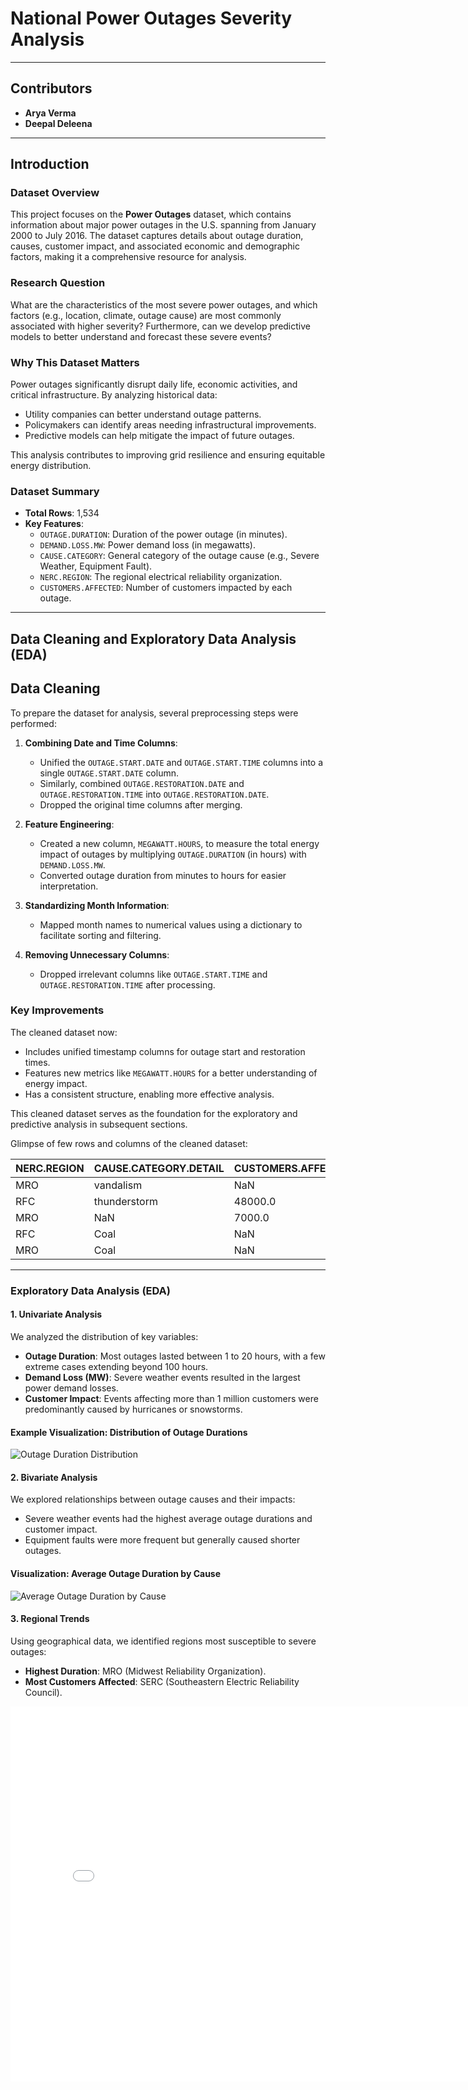 # National Power Outages Severity Analysis

---

## Contributors
- **Arya Verma**
- **Deepal Deleena**

---

## Introduction

### Dataset Overview
This project focuses on the **Power Outages** dataset, which contains information about major power outages in the U.S. spanning from January 2000 to July 2016. The dataset captures details about outage duration, causes, customer impact, and associated economic and demographic factors, making it a comprehensive resource for analysis.

### Research Question
What are the characteristics of the most severe power outages, and which factors (e.g., location, climate, outage cause) are most commonly associated with higher severity? Furthermore, can we develop predictive models to better understand and forecast these severe events?

### Why This Dataset Matters
Power outages significantly disrupt daily life, economic activities, and critical infrastructure. By analyzing historical data:
- Utility companies can better understand outage patterns.
- Policymakers can identify areas needing infrastructural improvements.
- Predictive models can help mitigate the impact of future outages.

This analysis contributes to improving grid resilience and ensuring equitable energy distribution.

### Dataset Summary
- **Total Rows**: 1,534  
- **Key Features**:
  - `OUTAGE.DURATION`: Duration of the power outage (in minutes).  
  - `DEMAND.LOSS.MW`: Power demand loss (in megawatts).  
  - `CAUSE.CATEGORY`: General category of the outage cause (e.g., Severe Weather, Equipment Fault).  
  - `NERC.REGION`: The regional electrical reliability organization.  
  - `CUSTOMERS.AFFECTED`: Number of customers impacted by each outage.  

---

## Data Cleaning and Exploratory Data Analysis (EDA)

## Data Cleaning

To prepare the dataset for analysis, several preprocessing steps were performed:

1. **Combining Date and Time Columns**:
   - Unified the `OUTAGE.START.DATE` and `OUTAGE.START.TIME` columns into a single `OUTAGE.START.DATE` column.
   - Similarly, combined `OUTAGE.RESTORATION.DATE` and `OUTAGE.RESTORATION.TIME` into `OUTAGE.RESTORATION.DATE`.
   - Dropped the original time columns after merging.

2. **Feature Engineering**:
   - Created a new column, `MEGAWATT.HOURS`, to measure the total energy impact of outages by multiplying `OUTAGE.DURATION` (in hours) with `DEMAND.LOSS.MW`.
   - Converted outage duration from minutes to hours for easier interpretation.

3. **Standardizing Month Information**:
   - Mapped month names to numerical values using a dictionary to facilitate sorting and filtering.

4. **Removing Unnecessary Columns**:
   - Dropped irrelevant columns like `OUTAGE.START.TIME` and `OUTAGE.RESTORATION.TIME` after processing.

### Key Improvements
The cleaned dataset now:
- Includes unified timestamp columns for outage start and restoration times.
- Features new metrics like `MEGAWATT.HOURS` for a better understanding of energy impact.
- Has a consistent structure, enabling more effective analysis.

This cleaned dataset serves as the foundation for the exploratory and predictive analysis in subsequent sections.

Glimpse of few rows and columns of the cleaned dataset:

| NERC.REGION | CAUSE.CATEGORY.DETAIL | CUSTOMERS.AFFECTED | OUTAGE.DURATION | DEMAND.LOSS.MW |
|-------------|------------------------|--------------------|-----------------|----------------|
| MRO         | vandalism             | NaN                | 135.0           | NaN            |
| RFC         | thunderstorm          | 48000.0            | 3000.0          | 10.0           |
| MRO         | NaN                   | 7000.0             | 32.0            | 15.0           |
| RFC         | Coal                  | NaN                | 108653.0        | NaN            |
| MRO         | Coal                  | NaN                | 8468.0          | NaN            |

---

### Exploratory Data Analysis (EDA)

#### 1. Univariate Analysis
We analyzed the distribution of key variables:
- **Outage Duration**: Most outages lasted between 1 to 20 hours, with a few extreme cases extending beyond 100 hours.
- **Demand Loss (MW)**: Severe weather events resulted in the largest power demand losses.
- **Customer Impact**: Events affecting more than 1 million customers were predominantly caused by hurricanes or snowstorms.

#### Example Visualization: Distribution of Outage Durations
![Outage Duration Distribution](assets/outage_duration_histogram.png)

#### 2. Bivariate Analysis
We explored relationships between outage causes and their impacts:
- Severe weather events had the highest average outage durations and customer impact.
- Equipment faults were more frequent but generally caused shorter outages.

#### Visualization: Average Outage Duration by Cause
![Average Outage Duration by Cause](assets/avg_duration_by_cause.png)

#### 3. Regional Trends
Using geographical data, we identified regions most susceptible to severe outages:
- **Highest Duration**: MRO (Midwest Reliability Organization).
- **Most Customers Affected**: SERC (Southeastern Electric Reliability Council).

<iframe
  src="assets/statewide_avg_price_vs_electricity_consumed.html"
  width="800"
  height="600"
  frameborder="0"
></iframe>
